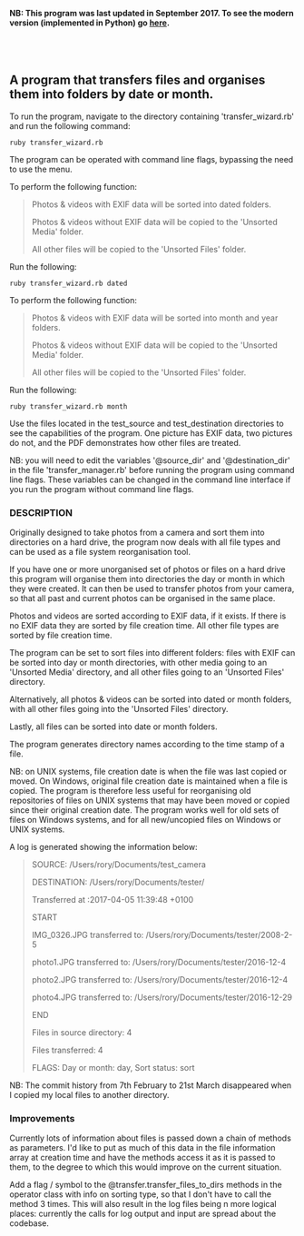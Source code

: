 **NB: This program was last updated in September 2017. To see the modern version (implemented in Python) go [here](https://github.com/roryai/transfer_wizard_redux).**
<br/><br/> 
<br/><br/> 
## A program that transfers files and organises them into folders by date or month.

To run the program, navigate to the directory containing 'transfer_wizard.rb' and run the following command:


`ruby transfer_wizard.rb`


The program can be operated with command line flags, bypassing the need to use the menu.


To perform the following function:


>Photos & videos with EXIF data will be sorted into dated folders.
>
>Photos & videos without EXIF data will be copied to the 'Unsorted Media' folder.
>
>All other files will be copied to the 'Unsorted Files' folder.


Run the following:


`ruby transfer_wizard.rb dated`


To perform the following function:


>Photos & videos with EXIF data will be sorted into month and year folders.
>
>Photos & videos without EXIF data will be copied to the 'Unsorted Media' folder.
>
>All other files will be copied to the 'Unsorted Files' folder.


Run the following:


`ruby transfer_wizard.rb month`


Use the files located in the test_source and test_destination directories to see the capabilities of the program. One picture has EXIF data, two pictures do not, and the PDF demonstrates how other files are treated.


NB: you will need to edit the variables '@source_dir' and '@destination_dir' in the file 'transfer_manager.rb' before running the program using command line flags. These variables can be changed in the command line interface if you run the program without command line flags.


### DESCRIPTION


Originally designed to take photos from a camera and sort them into directories on a hard drive, the program now deals with all file types and can be used as a file system reorganisation tool.

If you have one or more unorganised set of photos or files on a hard drive this program will organise them into directories the day or month in which they were created. It can then be used to transfer photos from your camera, so that all past and current photos can be organised in the same place.


Photos and videos are sorted according to EXIF data, if it exists. If there is no EXIF data they are sorted by file creation time. All other file types are sorted by file creation time.


The program can be set to sort files into different folders: files with EXIF can be sorted into day or month directories, with other media going to an 'Unsorted Media' directory, and all other files going to an 'Unsorted Files' directory.


Alternatively, all photos & videos can be sorted into dated or month folders, with all other files going into the 'Unsorted Files' directory.


Lastly, all files can be sorted into date or month folders.


The program generates directory names according to the time stamp of a file.

NB: on UNIX systems, file creation date is when the file was last copied or moved. On Windows, original file creation date is maintained when a file is copied. The program is therefore less useful for reorganising old repositories of files on UNIX systems that may have been moved or copied since their original creation date. The program works well for old sets of files on Windows systems, and for all new/uncopied files on Windows or UNIX systems.


A log is generated showing the information below:

>SOURCE: /Users/rory/Documents/test_camera
>
>DESTINATION: /Users/rory/Documents/tester/
>
>Transferred at :2017-04-05 11:39:48 +0100
>
>
>START
>
>
>IMG_0326.JPG                    transferred to: /Users/rory/Documents/tester/2008-2-5
>
>photo1.JPG                      transferred to: /Users/rory/Documents/tester/2016-12-4
>
>photo2.JPG                      transferred to: /Users/rory/Documents/tester/2016-12-4
>
>photo4.JPG                      transferred to: /Users/rory/Documents/tester/2016-12-29
>
>
>END
>
>Files in source directory: 4
>
>Files transferred: 4
>
>FLAGS: Day or month: day, Sort status: sort


NB: The commit history from 7th February to 21st March disappeared when I copied my local files to another directory.


### Improvements

Currently lots of information about files is passed down a chain of methods as parameters. I'd like to put as much of this data in the file information array at creation time and have the methods access it as it is passed to them, to the degree to which this would improve on the current situation.

Add a flag / symbol to the @transfer.transfer_files_to_dirs methods in the operator class with info on sorting type, so that I don't have to call the method 3 times. This will also result in the log files being n more logical places: currently the calls for log output and input are spread about the codebase.
